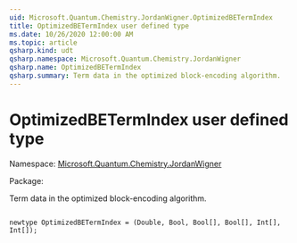 ```yaml
---
uid: Microsoft.Quantum.Chemistry.JordanWigner.OptimizedBETermIndex
title: OptimizedBETermIndex user defined type
ms.date: 10/26/2020 12:00:00 AM
ms.topic: article
qsharp.kind: udt
qsharp.namespace: Microsoft.Quantum.Chemistry.JordanWigner
qsharp.name: OptimizedBETermIndex
qsharp.summary: Term data in the optimized block-encoding algorithm.
---
```


# OptimizedBETermIndex user defined type

Namespace: [Microsoft.Quantum.Chemistry.JordanWigner](xref:Microsoft.Quantum.Chemistry.JordanWigner)

Package: [](https://nuget.org/packages/)


Term data in the optimized block-encoding algorithm.

```qsharp

newtype OptimizedBETermIndex = (Double, Bool, Bool[], Bool[], Int[], Int[]);
```

